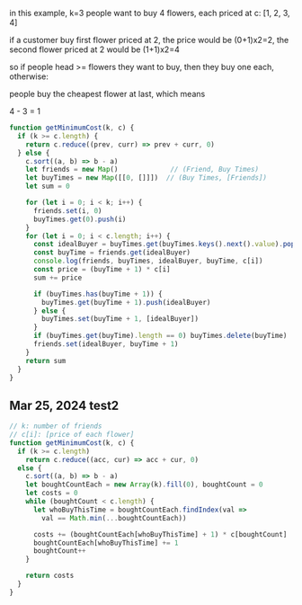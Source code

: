 in this example, k=3 people want to buy 4 flowers, each priced at c: [1, 2, 3, 4]

if a customer buy first flower priced at 2, the price would be (0+1)x2=2, the second flower priced at 2 would be (1+1)x2=4



so if people head >= flowers they want to buy, then they buy one each, otherwise:

people buy the cheapest flower at last, which means

4 - 3 = 1

```javascript
function getMinimumCost(k, c) {
  if (k >= c.length) {
    return c.reduce((prev, curr) => prev + curr, 0)
  } else {
    c.sort((a, b) => b - a)
    let friends = new Map()             // (Friend, Buy Times)
    let buyTimes = new Map([[0, []]])  // (Buy Times, [Friends])
    let sum = 0

    for (let i = 0; i < k; i++) {
      friends.set(i, 0)
      buyTimes.get(0).push(i)
    }
    for (let i = 0; i < c.length; i++) {
      const idealBuyer = buyTimes.get(buyTimes.keys().next().value).pop()
      const buyTime = friends.get(idealBuyer)
      console.log(friends, buyTimes, idealBuyer, buyTime, c[i])
      const price = (buyTime + 1) * c[i]
      sum += price

      if (buyTimes.has(buyTime + 1)) {
        buyTimes.get(buyTime + 1).push(idealBuyer)
      } else {
        buyTimes.set(buyTime + 1, [idealBuyer])
      }
      if (buyTimes.get(buyTime).length == 0) buyTimes.delete(buyTime)
      friends.set(idealBuyer, buyTime + 1)
    }
    return sum
  }
}
```

## Mar 25, 2024 test2

```js
// k: number of friends
// c[i]: [price of each flower]
function getMinimumCost(k, c) {
  if (k >= c.length)
    return c.reduce((acc, cur) => acc + cur, 0)
  else {
    c.sort((a, b) => b - a)
    let boughtCountEach = new Array(k).fill(0), boughtCount = 0
    let costs = 0
    while (boughtCount < c.length) {
      let whoBuyThisTime = boughtCountEach.findIndex(val =>
        val == Math.min(...boughtCountEach))

      costs += (boughtCountEach[whoBuyThisTime] + 1) * c[boughtCount]
      boughtCountEach[whoBuyThisTime] += 1
      boughtCount++
    }

    return costs
  }
}
```

